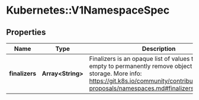 # Kubernetes::V1NamespaceSpec

## Properties
Name | Type | Description | Notes
------------ | ------------- | ------------- | -------------
**finalizers** | **Array&lt;String&gt;** | Finalizers is an opaque list of values that must be empty to permanently remove object from storage. More info: https://git.k8s.io/community/contributors/design-proposals/namespaces.md#finalizers | [optional] 



